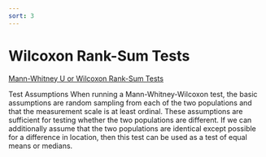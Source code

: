 ```yaml
---
sort: 3
---
```


# Wilcoxon Rank-Sum Tests

[Mann-Whitney U or Wilcoxon Rank-Sum Tests](https://ncss-wpengine.netdna-ssl.com/wp-content/themes/ncss/pdf/Procedures/PASS/Mann-Whitney_U_or_Wilcoxon_Rank-Sum_Tests.pdf)

Test Assumptions
When running a Mann-Whitney-Wilcoxon test, the basic assumptions are random sampling from each of the two
populations and that the measurement scale is at least ordinal. These assumptions are sufficient for testing
whether the two populations are different. If we can additionally assume that the two populations are identical
except possible for a difference in location, then this test can be used as a test of equal means or medians.